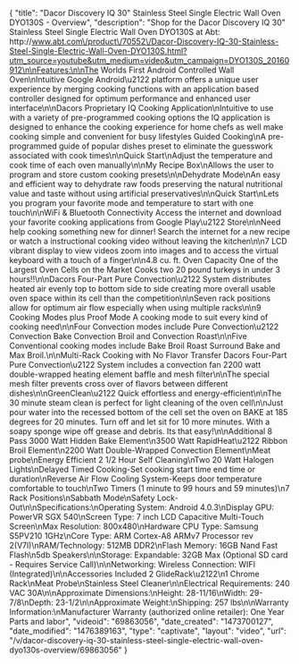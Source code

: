 {
    "title": "Dacor Discovery IQ 30\" Stainless Steel Single Electric Wall Oven DYO130S - Overview",
    "description": "Shop for the Dacor Discovery IQ 30\" Stainless Steel Single Electric Wall Oven DYO130S at Abt: http:\/\/www.abt.com\/product\/70552\/Dacor-Discovery-IQ-30-Stainless-Steel-Single-Electric-Wall-Oven-DYO130S.html?utm_source=youtube&utm_medium=video&utm_campaign=DYO130S_20160912\n\nFeatures:\n\nThe Worlds First Android Controlled Wall Oven\nIntuitive Google Android\u2122 platform offers a unique user experience by merging cooking functions with an application based controller designed for optimum performance and enhanced user interface\n\nDacors Proprietary IQ Cooking Application\nIntuitive to use with a variety of pre-programmed cooking options the IQ application is designed to enhance the cooking experience for home chefs as well make cooking simple and convenient for busy lifestyles Guided Cooking\nA pre-programmed guide of popular dishes preset to eliminate the guesswork associated with cook times\n\nQuick Start\nAdjust the temperature and cook time of each oven manually\n\nMy Recipe Box\nAllows the user to program and store custom cooking presets\n\nDehydrate Mode\nAn easy and efficient way to dehydrate raw foods preserving the natural nutritional value and taste without using artificial preservatives\n\nQuick Start\nLets you program your favorite mode and temperature to start with one touch\n\nWiFi & Bluetooth Connectivity Access the internet and download your favorite cooking applications from Google Play\u2122 Store\n\nNeed help cooking something new for dinner! Search the internet for a new recipe or watch a instructional cooking video without leaving the kitchen\n\n7 LCD vibrant display to view videos zoom into images and to access the virtual keyboard with a touch of a finger\n\n4.8 cu. ft. Oven Capacity One of the Largest Oven Cells on the Market Cooks two 20 pound turkeys in under 3 hours!!\n\nDacors Four-Part Pure Convection\u2122 System distributes heated air evenly top to bottom side to side creating more overall usable oven space within its cell than the competition\n\nSeven rack positions allow for optimum air flow especially when using multiple racks\n\n9 Cooking Modes plus Proof Mode A cooking mode to suit every kind of cooking need\n\nFour Convection modes include Pure Convection\u2122 Convection Bake Convection Broil and Convection Roast\n\nFive Conventional cooking modes include Bake Broil Roast Surround Bake and Max Broil.\n\nMulti-Rack Cooking with No Flavor Transfer Dacors Four-Part Pure Convection\u2122 System includes a convection fan 2200 watt double-wrapped heating element baffle and mesh filter\n\nThe special mesh filter prevents cross over of flavors between different dishes\n\nGreenClean\u2122 Quick effortless and energy-efficient\n\nThe 30 minute steam clean is perfect for light cleaning of the oven cell\n\nJust pour water into the recessed bottom of the cell set the oven on BAKE at 185 degrees for 20 minutes. Turn off and let sit for 10 more minutes. With a soapy sponge wipe off grease and debris. Its that easy!\n\nAdditional 8 Pass 3000 Watt Hidden Bake Element\n3500 Watt RapidHeat\u2122 Ribbon Broil Element\n2200 Watt Double-Wrapped Convection Element\nMeat probe\nEnergy Efficient 2 1\/2 Hour Self Cleaning\nTwo 20 Watt Halogen Lights\nDelayed Timed Cooking-Set cooking start time end time or duration\nReverse Air Flow Cooling System-Keeps door temperature comfortable to touch\nTwo Timers (1 minute to 99 hours and 59 minutes)\n7 Rack Positions\nSabbath Mode\nSafety Lock-Out\n\nSpecifications:\nOperating System: Android 4.0.3\nDisplay GPU: PowerVR SGX 540\nScreen Type: 7 inch LCD Capacitive Multi-Touch Screen\nMax Resolution: 800x480\nHardware CPU Type: Samsung S5PV210 1GHz\nCore Type: ARM Cortex-A8 ARMv7 Processor rev 2(V7l)\nRAM\/Technology: 512MB DDR2\nFlash Memory: 16GB Nand Fast Flash\n5db Speakers\n\nStorage: Expandable: 32GB Max (Optional SD card - Requires Service Call)\n\nNetworking: Wireless Connection: WIFI (Integrated)\n\nAccessories Included 2 GlideRack\u2122\n1 Chrome Rack\nMeat Probe\nStainless Steel Cleaner\n\nElectrical Requirements: 240 VAC 30A\n\nApproximate Dimensions:\nHeight: 28-11\/16\nWidth: 29-7\/8\nDepth: 23-1\/2\n\nApproximate Weight:\nShipping: 257 lbs\n\nWarranty Information:\nManufacturer Warranty (authorized online retailer): One Year Parts and labor",
    "videoid": "69863056",
    "date_created": "1473700127",
    "date_modified": "1476389163",
    "type": "captivate",
    "layout": "video",
    "url": "\/v\/dacor-discovery-iq-30-stainless-steel-single-electric-wall-oven-dyo130s-overview\/69863056"
}